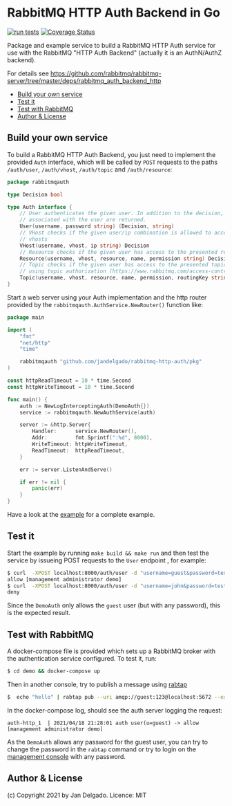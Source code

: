 # RabbitMQ HTTP Auth Backend in Go

[![run tests](https://github.com/jandelgado/rabbitmq-http-auth/actions/workflows/test.yml/badge.svg)](https://github.com/jandelgado/rabbitmq-http-auth/actions/workflows/test.yml)
[![Coverage Status](https://coveralls.io/repos/github/jandelgado/rabbitmq-http-auth/badge.svg?branch=main)](https://coveralls.io/github/jandelgado/rabbitmq-http-auth?branch=main)

Package and example service to build a RabbitMQ HTTP Auth service for use with
the RabbitMQ "HTTP Auth Backend" (actually it is an AuthN/AuthZ backend).

For details see https://github.com/rabbitmq/rabbitmq-server/tree/master/deps/rabbitmq_auth_backend_http

<!-- vim-markdown-toc GFM -->

* [Build your own service](#build-your-own-service)
* [Test it](#test-it)
* [Test with RabbitMQ](#test-with-rabbitmq)
* [Author & License](#author--license)

<!-- vim-markdown-toc -->

## Build your own service

To build a RabbitMQ HTTP Auth Backend, you just need to implement the provided
`Auth` interface, which will be called by `POST` requests to the paths
`/auth/user`, `/auth/vhost`, `/auth/topic` and `/auth/resource`:

```go
package rabbitmqauth

type Decision bool

type Auth interface {
	// User authenticates the given user. In addition to the decision, the tags
	// associated with the user are returned.
	User(username, password string) (Decision, string)
	// VHost checks if the given user/ip combination is allowed to access the
	// vhosts
	VHost(username, vhost, ip string) Decision
	// Resource checks if the given user has access to the presented resource
	Resource(username, vhost, resource, name, permission string) Decision
	// Topic checks if the given user has access to the presented topic when
	// using topic authorization (https://www.rabbitmq.com/access-control.html#topic-authorisation)
	Topic(username, vhost, resource, name, permission, routingKey string) Decision
}
```

Start a web server using your Auth implementation and the http router provided
by the `rabbitmqauth.AuthService.NewRouter()` function like:

```go
package main

import (
	"fmt"
	"net/http"
	"time"

	rabbitmqauth "github.com/jandelgado/rabbitmq-http-auth/pkg"
)

const httpReadTimeout = 10 * time.Second
const httpWriteTimeout = 10 * time.Second

func main() {
	auth := NewLogInterceptingAuth(DemoAuth{})
	service := rabbitmqauth.NewAuthService(auth)

	server := &http.Server{
		Handler:      service.NewRouter(),
		Addr:         fmt.Sprintf(":%d", 8000),
		WriteTimeout: httpWriteTimeout,
		ReadTimeout:  httpReadTimeout,
	}

	err := server.ListenAndServe()

	if err != nil {
		panic(err)
	}
}
```

Have a look at the [example](cmd/example) for a complete example.

## Test it

Start the example by running `make build && make run` and then test the service
by issueing POST requests to the `User` endpoint , for example:

```sh
$ curl  -XPOST localhost:8000/auth/user -d "username=guest&password=test"
allow [management administrator demo]
$ curl  -XPOST localhost:8000/auth/user -d "username=john&password=test"
deny
```

Since the `DemoAuth` only allows the `guest` user (but with any
password), this is the expected result.

## Test with RabbitMQ

A docker-compose file is provided which sets up a RabbitMQ broker with the
authentication service configured. To test it, run:

```sh
$ cd demo && docker-compose up
```

Then in another console, try to publish a message using [rabtap](TODO)
```sh
$  echo "hello" | rabtap pub --uri amqp://guest:123@localhost:5672 --exchange amq.topic --routingkey "#"
```

In the docker-compose log, should see the auth server logging the request:
```
auth-http_1  | 2021/04/18 21:28:01 auth user(u=guest) -> allow [management administrator demo]
```

As the `DemoAuth` allows any password for the guest user, you can 
try to change the password in the `rabtap` command or try to login on the 
[management console](http://localhost:15672) with any password.

## Author & License

(c) Copyright 2021 by Jan Delgado. Licence: MIT


